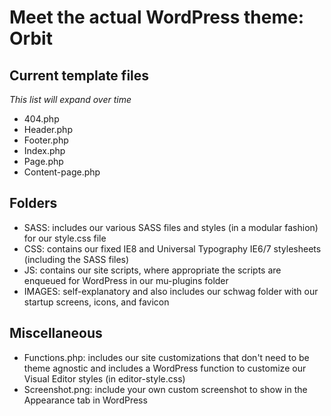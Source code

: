 # Meet the actual WordPress theme: Orbit

## Current template files

_This list will expand over time_

* 404.php
* Header.php
* Footer.php
* Index.php
* Page.php
* Content-page.php

## Folders

* SASS: includes our various SASS files and styles (in a modular fashion) for our style.css file
* CSS: contains our fixed IE8 and Universal Typography IE6/7 stylesheets (including the SASS files)
* JS: contains our site scripts, where appropriate the scripts are enqueued for WordPress in our mu-plugins folder
* IMAGES: self-explanatory and also includes our schwag folder with our startup screens, icons, and favicon

## Miscellaneous

* Functions.php: includes our site customizations that don't need to be theme agnostic and includes a WordPress function to customize our Visual Editor styles (in editor-style.css)
* Screenshot.png: include your own custom screenshot to show in the Appearance tab in WordPress